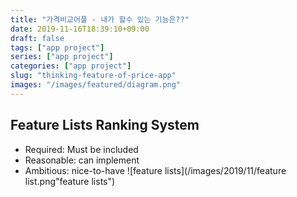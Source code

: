 ```yaml
---
title: "가격비교어플 - 내가 할수 있는 기능은??"
date: 2019-11-16T18:39:10+09:00
draft: false
tags: ["app project"]
series: ["app project"]
categories: ["app project"]
slug: "thinking-feature-of-price-app"
images: "/images/featured/diagram.png"
---
```


## Feature Lists Ranking System
- Required: Must be included
- Reasonable: can implement
- Ambitious: nice-to-have
![feature lists](/images/2019/11/feature list.png"feature lists")

